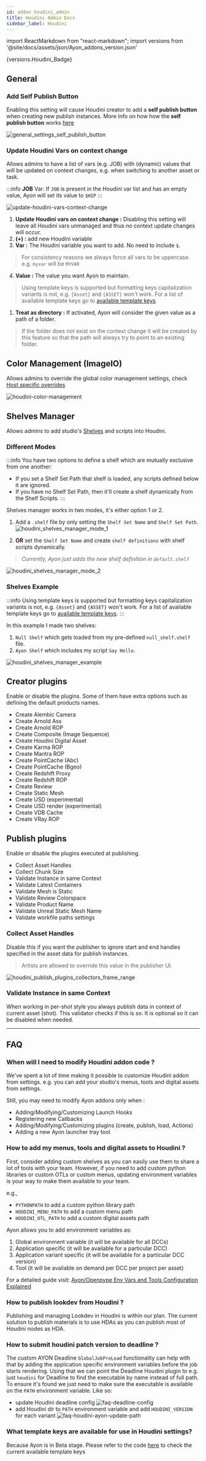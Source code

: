 ```yaml
---
id: addon_houdini_admin
title: Houdini Admin Docs
sidebar_label: Houdini
---
```


import ReactMarkdown from "react-markdown";
import versions from '@site/docs/assets/json/Ayon_addons_version.json'

<ReactMarkdown>
{versions.Houdini_Badge}
</ReactMarkdown>


## General

### Add Self Publish Button

Enabling this setting will cause Houdini creator to add a **self publish button** when creating new publish instances. More Info on how how the **self publish button** works [here](addon_houdini_artist.md#ayon-publishing-process)

![general_settings_self_publish_button](assets/houdini/admin/general_settings_self_publish_button.png)

### Update Houdini Vars on context change

Allows admins to have a list of vars (e.g. JOB) with (dynamic) values that will be updated on context changes, e.g. when switching to another asset or task.

:::info
**JOB** Var: If `JOB` is present in the Houdini var list and has an empty value, Ayon will set its value to `$HIP`
:::

![update-houdini-vars-context-change](assets/houdini/admin/update-houdini-vars-context-change.png)

1. **Update Houdini vars on context change :** Disabling this setting will leave all Houdini vars unmanaged and thus no context update changes will occur.
2. **(+) :** add new Houdini variable
3. **Var :** The Houdini variable you want to add. No need to include `$`.
  > For consistency reasons we always force all vars to be uppercase. e.g. `myvar` will be `MYVAR`
4. **Value :** The value you want Ayon to maintain. 
  > Using template keys is supported but formatting keys capitalization variants is not, e.g. `{Asset}` and `{ASSET}` won't work. For a list of available template keys go to [available template keys](#what-template-keys-are-available-for-use-in-houdini-settings).
1. **Treat as directory :** If activated, Ayon will consider the given value as a path of a folder.
  > If the folder does not exist on the context change it will be created by this feature so that the path will always try to point to an existing folder.

## Color Management (ImageIO)

Allows admins to override the global color management settings, check [Host specific overrides](admin_colorspace.md#host-specific-overrides)

![houdini-color-management](assets/houdini/admin/houdini-color-management.png)

## Shelves Manager

Allows admins to add studio's [Shelves](https://www.sidefx.com/docs/houdini/shelf/index.html) and scripts into Houdini. 

### Different Modes

:::info
You have two options to define a shelf which are mutually exclusive from one another:

- If you set a Shelf Set Path that shelf is loaded, any scripts defined below it are ignored.
- If you have no Shelf Set Path, then it'll create a shelf dynamically from the Shelf Scripts.
:::

Shelves manager works in two modes, it's either option 1 or 2.

1. Add a `.shelf` file by only setting the `Shelf Set Name` and `Shelf Set Path`.
  ![houdini_shelves_manager_mode_1](assets/houdini/admin/houdini_shelves_manager_mode_1.png)

2. **OR** set the `Shelf Set Name` and create `shelf definitions` with shelf scripts dynamically.
  > *Currently, Ayon just adds the new shelf definition in `default.shelf`*
  
  ![houdini_shelves_manager_mode_2](assets/houdini/admin/houdini_shelves_manager_mode_2.png)


### Shelves Example

:::info
Using template keys is supported but formatting keys capitalization variants is not, e.g. `{Asset}` and `{ASSET}` won't work. For a list of available template keys go to [available template keys](#what-template-keys-are-available-for-use-in-houdini-settings).
:::

In this example I made two shelves: 
1. `Null Shelf` which gets loaded from my pre-defined `null_shelf.shelf` file.
2. `Ayon Shelf` which includes my script `Say Hello`.
   
![houdini_shelves_manager_example](assets/houdini/admin/houdini_shelves_manager_example.png)


## Creator plugins
Enable or disable the plugins. Some of them have extra options such as defining the default products names.

- Create Alembic Camera
- Create Arnold Ass
- Create Arnold ROP
- Create Composite (Image Sequence)
- Create Houdini Digital Asset
- Create Karma ROP
- Create Mantra ROP
- Create PointCache (Abc)
- Create PointCache (Bgeo)
- Create Redshift Proxy
- Create Redshift ROP
- Create Review
- Create Static Mesh
- Create USD (experimental)
- Create USD render (experimental)
- Create VDB Cache
- Create VRay ROP

## Publish plugins
Enable or disable the plugins executed at publishing.

- Collect Asset Handles
- Collect Chunk Size
- Validate Instance in same Context
- Validate Latest Containers
- Validate Mesh is Static
- Validate Review Colorspace
- Validate Product Name
- Validate Unreal Static Mesh Name
- Validate workfile paths settings

### Collect Asset Handles

Disable this if you want the publisher to ignore start and end handles specified in the asset data for publish instances.
> Artists are allowed to override this value in the publisher UI.

![houdini_publish_plugins_collectors_frame_range](assets/houdini/admin/houdini_publish_plugins_collectors_frame_range.png)

### Validate Instance in same Context
When working in per-shot style you always publish data in context of current asset (shot). This validator checks if this is so. It is optional so it can be disabled when needed.

---

## FAQ

### When will I need to modify Houdini addon code ?
We've spent a lot of time making it possible to customize Houdini addon from settings.
e.g. you can add your studio's menus, tools and digital assets from settings. 

Still, you may need to modify Ayon addons only when :  
- Adding/Modifying/Customizing Launch Hooks
- Registering new Callbacks
- Adding/Modifying/Customizing plugins (create, publish, load, Actions)
- Adding a new Ayon launcher tray tool

### How to add my menus, tools and digital assets to Houdini ?
First, consider adding custom shelves as you can easily use them to share a lot of tools with your team.
However, if you need to add custom python libraries or custom OTLs or custom menus, updating environment variables is your way to make them available to your team. 

e.g., 
- `PYTHONPATH` to add a custom python library path
- `HOUDINI_MENU_PATH` to add a custom menu path
- `HOUDINI_OTL_PATH` to add a custom digital assets path

Ayon allows you to add environment variables as:
1. Global environment variable (it will be available for all DCCs)
2. Application specific (it will be available for a particular DCC)
3. Application variant specific (it will be available for a particular DCC version)
4. Tool (it will be available on demand per DCC per project per asset)

For a detailed guide visit: [Ayon/Openpype Env Vars and Tools Configuration Explained](https://community.ynput.io/t/openpype-env-vars-and-tools-configuration-explained/540)

### How to publish lookdev from Houdini ? 

Publishing and managing Lookdev in Houdini is within our plan.
The current solution to publish materials is to use HDAs as you can publish most of Houdini nodes as HDA.

### How to submit houdini patch version to deadline ?

The custom AYON Deadline `GlobalJobPreLoad` functionality can help with that by adding the application specific environment variables before the job starts rendering. Using that we can point the Deadline Houdini plugin to e.g. just `houdini` for Deadline to find the executable by name instead of full path. To ensure it's found we just need to make sure the executable is available on the `PATH` environment variable. Like so:
- update Houdini deadline config
  ![faq-deadline-config](assets/houdini/admin/faq-deadline-config.png)
- add Houdini dir to `PATH` environment variable and add `HOUDINI_VERSION` for each variant
  ![faq-houdini-ayon-update-path](assets/houdini/admin/faq-houdini-ayon-update-path.png)

### What template keys are available for use in Houdini settings?
Because Ayon is in Beta stage. Please refer to the code [here](https://github.com/ynput/OpenPype/blob/c61a601c78669d70c472c67016eeb77531f42bab/openpype/pipeline/context_tools.py#L671-L692) to check the current available template keys
 
